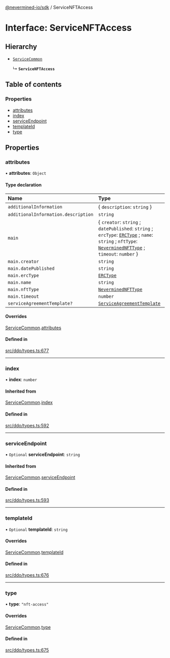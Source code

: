 [@nevermined-io/sdk](../code-reference.md) / ServiceNFTAccess

# Interface: ServiceNFTAccess

## Hierarchy

- [`ServiceCommon`](ServiceCommon.md)

  ↳ **`ServiceNFTAccess`**

## Table of contents

### Properties

- [attributes](ServiceNFTAccess.md#attributes)
- [index](ServiceNFTAccess.md#index)
- [serviceEndpoint](ServiceNFTAccess.md#serviceendpoint)
- [templateId](ServiceNFTAccess.md#templateid)
- [type](ServiceNFTAccess.md#type)

## Properties

### attributes

• **attributes**: `Object`

#### Type declaration

| Name                                | Type                                                                                                                                                                                                                  |
| :---------------------------------- | :-------------------------------------------------------------------------------------------------------------------------------------------------------------------------------------------------------------------- |
| `additionalInformation`             | { `description`: `string` }                                                                                                                                                                                           |
| `additionalInformation.description` | `string`                                                                                                                                                                                                              |
| `main`                              | { `creator`: `string` ; `datePublished`: `string` ; `ercType`: [`ERCType`](../enums/ERCType.md) ; `name`: `string` ; `nftType`: [`NeverminedNFTType`](../code-reference.md#neverminednfttype) ; `timeout`: `number` } |
| `main.creator`                      | `string`                                                                                                                                                                                                              |
| `main.datePublished`                | `string`                                                                                                                                                                                                              |
| `main.ercType`                      | [`ERCType`](../enums/ERCType.md)                                                                                                                                                                                      |
| `main.name`                         | `string`                                                                                                                                                                                                              |
| `main.nftType`                      | [`NeverminedNFTType`](../code-reference.md#neverminednfttype)                                                                                                                                                         |
| `main.timeout`                      | `number`                                                                                                                                                                                                              |
| `serviceAgreementTemplate?`         | [`ServiceAgreementTemplate`](ServiceAgreementTemplate.md)                                                                                                                                                             |

#### Overrides

[ServiceCommon](ServiceCommon.md).[attributes](ServiceCommon.md#attributes)

#### Defined in

[src/ddo/types.ts:677](https://github.com/nevermined-io/sdk-js/blob/bb26f8ab/src/ddo/types.ts#L677)

---

### index

• **index**: `number`

#### Inherited from

[ServiceCommon](ServiceCommon.md).[index](ServiceCommon.md#index)

#### Defined in

[src/ddo/types.ts:592](https://github.com/nevermined-io/sdk-js/blob/bb26f8ab/src/ddo/types.ts#L592)

---

### serviceEndpoint

• `Optional` **serviceEndpoint**: `string`

#### Inherited from

[ServiceCommon](ServiceCommon.md).[serviceEndpoint](ServiceCommon.md#serviceendpoint)

#### Defined in

[src/ddo/types.ts:593](https://github.com/nevermined-io/sdk-js/blob/bb26f8ab/src/ddo/types.ts#L593)

---

### templateId

• `Optional` **templateId**: `string`

#### Overrides

[ServiceCommon](ServiceCommon.md).[templateId](ServiceCommon.md#templateid)

#### Defined in

[src/ddo/types.ts:676](https://github.com/nevermined-io/sdk-js/blob/bb26f8ab/src/ddo/types.ts#L676)

---

### type

• **type**: `"nft-access"`

#### Overrides

[ServiceCommon](ServiceCommon.md).[type](ServiceCommon.md#type)

#### Defined in

[src/ddo/types.ts:675](https://github.com/nevermined-io/sdk-js/blob/bb26f8ab/src/ddo/types.ts#L675)
